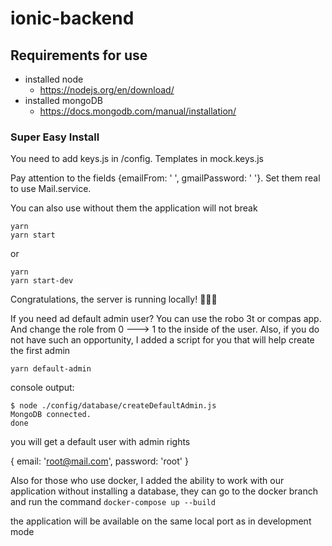 # ionic-backend
## Requirements for use

+ installed node
  + https://nodejs.org/en/download/
+ installed mongoDB
    + https://docs.mongodb.com/manual/installation/
### Super Easy Install
You need to add keys.js in /config. Templates in mock.keys.js 


Pay attention to the fields {emailFrom: ' ', gmailPassword: ' '}. Set them real to use Mail.service. 

You can also use without them the application will not break
```
yarn 
yarn start
```
or 
```
yarn 
yarn start-dev
```

Congratulations, the server is running locally! 🎉🎉🎉

If you need ad default admin user? 
You can use the robo 3t or compas app.
And change the role from 0 ---> 1 to the inside of the user.
Also, if you do not have such an opportunity, I added a script for you that will help create the first admin
```
yarn default-admin
```

console output:
```$xslt
$ node ./config/database/createDefaultAdmin.js
MongoDB connected.
done
```
you will get a default user with admin rights

{ email: 'root@mail.com', password: 'root' } 


Also for those who use docker, I added the ability to work with our application without installing a database, they can go to the docker branch and run the command
```docker-compose up --build```

the application will be available on the same local port as in development mode
